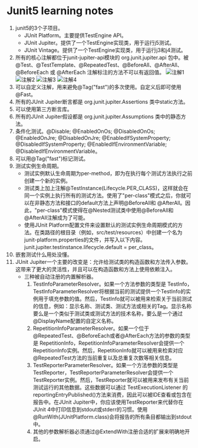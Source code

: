 # Junit5 learning notes
1. junit5的3个子项目。
    - JUnit Platform。主要提供TestEngine API。
    - JUnit Jupiter。提供了一个TestEngine实现类，用于运行j5测试。
    - JUnit Vintage。提供了一个TestEngine实现类，用于运行j3和j4测试。
2. 所有的核心注解都位于junit-jupiter-api模块的 org.junit.jupiter.api 包中。被@Test、@TestTemplate、@RepeatedTest、@BeforeAll、@AfterAll、@BeforeEach 或 @AfterEach 注解标注的方法不可以有返回值。
![注解1](https://ws1.sinaimg.cn/large/e2989da6ly1fqz3sbbsuaj20t80jsgob.jpg)
![注解2](https://ws1.sinaimg.cn/large/e2989da6ly1fqz3tlgkphj20sm0iowhg.jpg)
![注解3](https://ws1.sinaimg.cn/large/e2989da6ly1fqz3uidcdcj20so0j6adi.jpg)
![注解4](https://ws1.sinaimg.cn/large/e2989da6ly1fqz3vav17ij20t009m0u0.jpg)
3. 可以自定义注解，用来避免@Tag("fast")的多次使用。自定义后即可使用@Fast。
4. 所有的JUnit Jupiter断言都是 org.junit.jupiter.Assertions 类中static方法。
5. 可以使用第三方断言库。
6. 所有的JUnit Jupiter假设都是 org.junit.jupiter.Assumptions 类中的静态方法。
7. 条件化测试。@Disable;  @EnabledOnOs; @DisabledOnOs; @EnabledOnJre; @DisabledOnJre; @EnabledIfSystemProperty; @DisabledIfSystemProperty; @EnabledIfEnvironmentVariable; @DisabledIfEnvironmentVariable。
8. 可以用@Tag("fast")标记测试。
9. 测试实例生命周期。
    - 测试实例默认生命周期为per-method，即为在执行每个测试方法执行之前创建一个新的实例。
    - 测试类上加上注解@TestInstance(Lifecycle.PER_CLASS)，这样就会在同一个实例上执行所有的测试方法。使用了"per-class"模式之后，你就可以在非静态方法和接口的default方法上声明@BeforeAll和 @AfterAll。因此，"per-class"模式使得在@Nested测试类中使用@BeforeAll和@AfterAll注解成为了可能。
    - 使用JUnit Platform配置文件来设置默认的测试实例生命周期模式的方法。在类路径的根目录（例如，src/test/resources）中创建一个名为junit-platform.properties的文件，并写入以下内容。junit.jupiter.testinstance.lifecycle.default = per_class。
10. 嵌套测试什么用处没懂。
11. JUnit Jupiter一个主要的改变是：允许给测试类的构造函数和方法传入参数。这带来了更大的灵活性，并且可以在构造函数和方法上使用依赖注入。
    - 三种被自动注册的内置解析器。
        1. TestInfoParameterResolver。如果一个方法参数的类型是 TestInfo，TestInfoParameterResolver将根据当前的测试提供一个TestInfo的实例用于填充参数的值。然后，TestInfo就可以被用来检索关于当前测试的信息，例如：显示名称、测试类、测试方法或相关的Tag。显示名称要么是一个类似于测试类或测试方法的技术名称，要么是一个通过@DisplayName配置的自定义名称。
        2. RepetitionInfoParameterResolver。如果一个位于@RepeatedTest、@BeforeEach或者@AfterEach方法的参数的类型是 RepetitionInfo，RepetitionInfoParameterResolver会提供一个RepetitionInfo实例。然后，RepetitionInfo就可以被用来检索对应@RepeatedTest方法的当前重复以及总重复次数等相关信息。
        3. TestReporterParameterResolver。如果一个方法参数的类型是 TestReporter，TestReporterParameterResolver会提供一个TestReporter实例。然后，TestReporter就可以被用来发布有关当前测试运行的其他数据。这些数据可以通过 TestExecutionListener 的reportingEntryPublished()方法来消费，因此可以被IDE查看或包含在报告中。在JUnit Jupiter中，你应该使用TestReporter来代替你在JUnit 4中打印信息到stdout或stderr的习惯。使用@RunWith(JUnitPlatform.class)会将报告的所有条目都输出到stdout中。
        4. 其他的参数解析器必须通过@ExtendWith注册合适的扩展来明确地开启。
        



